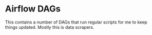 # Airflow DAGs

This contains a number of DAGs that run regular scripts for me to keep things updated. Mostly this is data scrapers.
